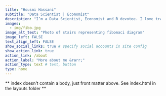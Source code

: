 ```yaml
---
title: "Housni Hassani"
subtitle: "Data Scientist | Economist"
description: "I’m a Data Scientist, Economist and R devotee. I love translating data into valuable and comprehensive insights. I also enjoy developing tools to make analysing data easier and fun."
images:
  - img/fibo.jpg
image_alt_text: "Photo of stairs representing fibonaci diagram"
image_left: FALSE
text_align_left: FALSE
show_social_links: true # specify social accounts in site config
show_action_link: true
action_link: /about
action_label: "More about me &rarr;"
action_type: text # text, button
type: home
---
```


** index doesn't contain a body, just front matter above.
See index.html in the layouts folder **
